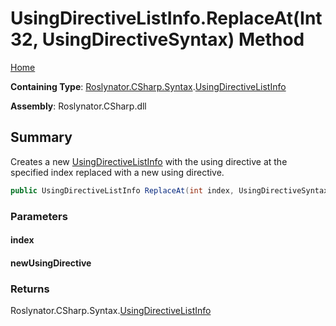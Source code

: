 <a name="_Top"></a>

# UsingDirectiveListInfo\.ReplaceAt\(Int32, UsingDirectiveSyntax\) Method

[Home](../../../../../README.md#_Top)

**Containing Type**: [Roslynator.CSharp.Syntax](../../README.md#_Top)\.[UsingDirectiveListInfo](../README.md#_Top)

**Assembly**: Roslynator\.CSharp\.dll

## Summary

Creates a new [UsingDirectiveListInfo](../README.md#_Top) with the using directive at the specified index replaced with a new using directive\.

```csharp
public UsingDirectiveListInfo ReplaceAt(int index, UsingDirectiveSyntax newUsingDirective)
```

### Parameters

#### index

#### newUsingDirective

### Returns

Roslynator\.CSharp\.Syntax\.[UsingDirectiveListInfo](../README.md#_Top)


